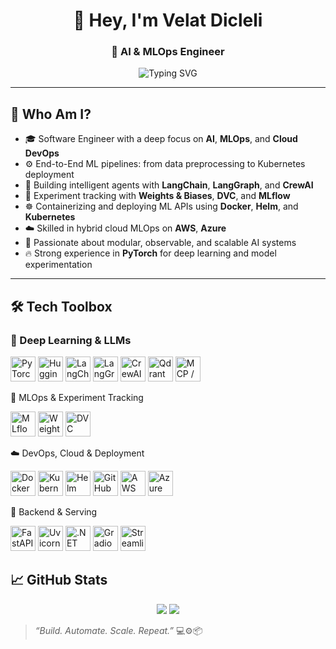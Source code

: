<h1 align="center">👋 Hey, I'm Velat Dicleli</h1>
<h3 align="center">🚀 AI & MLOps Engineer</h3>

<p align="center">
  <img src="https://readme-typing-svg.demolab.com?font=Fira+Code&size=20&pause=1200&center=true&vCenter=true&width=420&lines=Automating+ML+Workflows;Agents+with+LangGraph+%26+CrewAI;Tracking+Experiments+with+DVC+%26+W%26B;Deploying+FastAPI+on+Kubernetes" alt="Typing SVG" />
</p>


---

## 🧠 Who Am I?

- 🎓 Software Engineer with a deep focus on **AI**, **MLOps**, and **Cloud DevOps**
- ⚙️ End-to-End ML pipelines: from data preprocessing to Kubernetes deployment
- 🧠 Building intelligent agents with **LangChain**, **LangGraph**, and **CrewAI**
- 🔬 Experiment tracking with **Weights & Biases**, **DVC**, and **MLflow**
- ☸️ Containerizing and deploying ML APIs using **Docker**, **Helm**, and **Kubernetes**
- ☁️ Skilled in hybrid cloud MLOps on **AWS**, **Azure**
- 🧪 Passionate about modular, observable, and scalable AI systems
- 🔥 Strong experience in **PyTorch** for deep learning and model experimentation

---

## 🛠️ Tech Toolbox

### 🧠 Deep Learning & LLMs
<p align="left"> <img src="https://cdn.jsdelivr.net/gh/devicons/devicon/icons/pytorch/pytorch-original.svg" height="40" alt="PyTorch" /> <img src="https://huggingface.co/front/assets/huggingface_logo-noborder.svg" height="40" alt="Hugging Face" /> <img src="[[https://raw.githubusercontent.com/dair-ai/Prompt-Engineering-Guide/main/images/langchain.png](https://avatars.githubusercontent.com/u/126733545?s=200&v=4)](https://avatars.githubusercontent.com/u/126733545?s=200&v=4)" height="40" alt="LangChain" /> <img src="https://avatars.githubusercontent.com/u/150821507?s=200&v=4" height="40" alt="LangGraph" /> <img src="https://avatars.githubusercontent.com/u/149152625?s=200&v=4" height="40" alt="CrewAI" /> <img src="https://avatars.githubusercontent.com/u/100877234?s=200&v=4" height="40" alt="Qdrant" /> <img src="https://cdn.worldvectorlogo.com/logos/siemens.svg" height="40" alt="MCP / MindSphere" /> </p>
🚀 MLOps & Experiment Tracking
<p align="left"> <img src="https://mlflow.org/docs/latest/_static/MLflow-logo-final-black.png" height="40" alt="MLflow" /> <img src="https://user-images.githubusercontent.com/1253416/224891856-2a9b5e34-21d5-4661-9447-9b4f7d5f4918.png" height="40" alt="Weights & Biases" /> <img src="https://dvc.org/images/logo.svg" height="40" alt="DVC" /> </p>
☁️ DevOps, Cloud & Deployment
<p align="left"> <img src="https://cdn.jsdelivr.net/gh/devicons/devicon/icons/docker/docker-original.svg" height="40" alt="Docker" /> <img src="https://cdn.jsdelivr.net/gh/devicons/devicon/icons/kubernetes/kubernetes-plain.svg" height="40" alt="Kubernetes" /> <img src="https://helm.sh/img/helm.svg" height="40" alt="Helm" /> <img src="https://avatars.githubusercontent.com/u/44036562?s=200&v=4" height="40" alt="GitHub Actions" /> <img src="https://cdn.jsdelivr.net/gh/devicons/devicon/icons/amazonwebservices/amazonwebservices-original.svg" height="40" alt="AWS" /> <img src="https://cdn.jsdelivr.net/gh/devicons/devicon/icons/azure/azure-original.svg" height="40" alt="Azure" /> </p>
🔌 Backend & Serving
<p align="left"> <img src="https://fastapi.tiangolo.com/img/logo-margin/logo-teal.png" height="40" alt="FastAPI" /> <img src="https://www.svgrepo.com/show/374119/uvicorn.svg" height="40" alt="Uvicorn" /> <img src="https://cdn.jsdelivr.net/gh/devicons/devicon/icons/dot-net/dot-net-original.svg" height="40" alt=".NET" /> <img src="https://gradio.app/assets/img/logo.svg" height="40" alt="Gradio" /> <img src="https://streamlit.io/images/brand/streamlit-logo-primary-colormark-darktext.png" height="40" alt="Streamlit" /> </p>











## 📈 GitHub Stats

<p align="center">
  <img src="https://github-readme-stats.vercel.app/api?username=velatdicleli&show_icons=true&theme=tokyonight" />
  <img src="https://github-readme-streak-stats.herokuapp.com/?user=velatdicleli&theme=tokyonight" />
</p>



> _“Build. Automate. Scale. Repeat.”_ 💻⚙️📦

